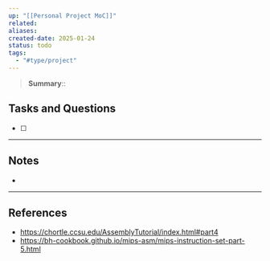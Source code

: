 ```yaml
---
up: "[[Personal Project MoC]]"
related: 
aliases: 
created-date: 2025-01-24
status: todo
tags:
  - "#type/project"
---
```


> **Summary**:: 

## Tasks and Questions

- [ ]

---
## Notes
- 

---

## References

- https://chortle.ccsu.edu/AssemblyTutorial/index.html#part4
- https://bh-cookbook.github.io/mips-asm/mips-instruction-set-part-5.html